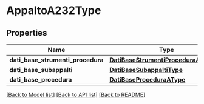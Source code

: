# AppaltoA232Type

## Properties
Name | Type | Description | Notes
------------ | ------------- | ------------- | -------------
**dati_base_strumenti_procedura** | [**DatiBaseStrumentiProceduraAstaType**](DatiBaseStrumentiProceduraAstaType.md) |  | [optional] 
**dati_base_subappalti** | [**DatiBaseSubappaltiType**](DatiBaseSubappaltiType.md) |  | [optional] 
**dati_base_procedura** | [**DatiBaseProceduraAType**](DatiBaseProceduraAType.md) |  | [optional] 

[[Back to Model list]](../README.md#documentation-for-models) [[Back to API list]](../README.md#documentation-for-api-endpoints) [[Back to README]](../README.md)


